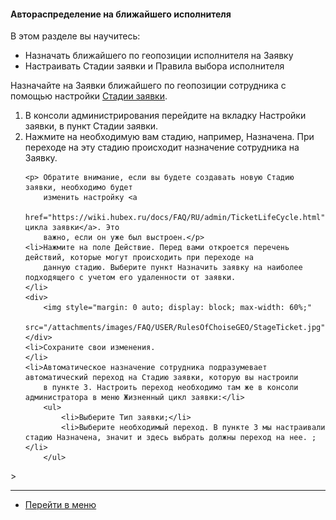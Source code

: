 #### Автораспределение на ближайшего исполнителя
В этом разделе вы научитесь:
- Назначать ближайшего по геопозиции исполнителя на Заявку
- Настраивать Стадии заявки и Правила выбора исполнителя

<p>Назначайте на Заявки ближайшего по геопозиции сотрудника с помощью настройки <a
        href="https://wiki.hubex.ru/docs/FAQ/RU/admin/StageType.html">Стадии заявки</a>.</p>
<ol>
    <li>В консоли администрирования перейдите на вкладку Настройки заявки, в пункт Стадии заявки.</li>
    <li>Нажмите на необходимую вам стадию, например, Назначена. При переходе на эту стадию происходит назначение
        сотрудника на Заявку.
    </li>

    <p> Обратите внимание, если вы будете создавать новую Стадию заявки, необходимо будет
        изменить настройку <a
                href="https://wiki.hubex.ru/docs/FAQ/RU/admin/TicketLifeCycle.html">Жизненного цикла заявки</a>. Это
        важно, если он уже был выстроен.</p>
    <li>Нажмите на поле Действие. Перед вами откроется перечень действий, которые могут происходить при переходе на
        данную стадию. Выберите пункт Назначить заявку на наиболее подходящего с учетом его удаленности от заявки.
    </li>
    <div>
        <img style="margin: 0 auto; display: block; max-width: 60%;"
             src="/attachments/images/FAQ/USER/RulesOfChoiseGEO/StageTicket.jpg"/>
    </div>
    <li>Сохраните свои изменения.
    </li>
    <li>Автоматическое назначение сотрудника подразумевает автоматический переход на Стадию заявки, которую вы настроили
        в пункте 3. Настроить переход необходимо там же в консоли администратора в меню Жизненный цикл заявки:</li>
        <ul>
            <li>Выберите Тип заявки;</li>
            <li>Выберите необходимый переход. В пункте 3 мы настраивали стадию Назначена, значит и здесь выбрать должны переход на нее. ;</li>
        </ul>

</ol>>



____
- [Перейти в меню](http://wiki.hubex.ru)
